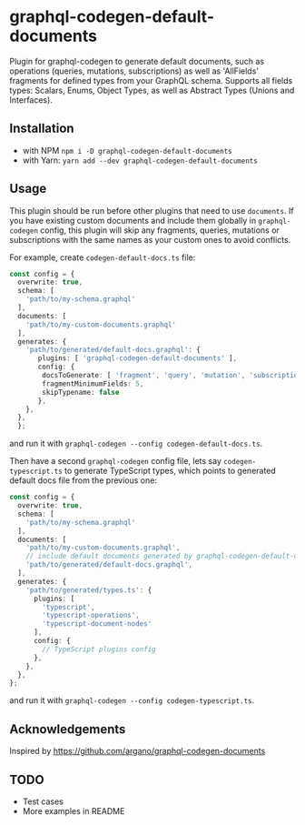 # graphql-codegen-default-documents

Plugin for graphql-codegen to generate default documents, such as operations (queries, mutations, subscriptions) as well as 'AllFields' fragments for defined types from your GraphQL schema. Supports all fields types: Scalars, Enums, Object Types, as well as Abstract Types (Unions and Interfaces).

## Installation

- with NPM `npm i -D graphql-codegen-default-documents`
- with Yarn: `yarn add --dev graphql-codegen-default-documents`

## Usage

This plugin should be run before other plugins that need to use `documents`.
If you have existing custom documents and include them globally in `graphql-codegen` config, this plugin will skip any fragments, queries, mutations or subscriptions with the same names as your custom ones to avoid conflicts.

For example, create `codegen-default-docs.ts` file:

```typescript
const config = {
  overwrite: true,
  schema: [
    'path/to/my-schema.graphql'
  ],
  documents: [
    'path/to/my-custom-documents.graphql'
  ],
  generates: {
    'path/to/generated/default-docs.graphql': {
       plugins: [ 'graphql-codegen-default-documents' ],
       config: {
        docsToGenerate: [ 'fragment', 'query', 'mutation', 'subscription' ],
        fragmentMinimumFields: 5,
        skipTypename: false
       },
    },
  },
  };
```

and run it with `graphql-codegen --config codegen-default-docs.ts`.

Then have a second `graphql-codegen` config file, lets say `codegen-typescript.ts` to generate TypeScript types, which points to generated default docs file from the previous one:

```typescript
const config = {
  overwrite: true,
  schema: [
    'path/to/my-schema.graphql'
  ],
  documents: [
    'path/to/my-custom-documents.graphql',
    // include default documents generated by graphql-codegen-default-documents plugin
    'path/to/generated/default-docs.graphql',
  ],
  generates: {
    'path/to/generated/types.ts': {
      plugins: [
        'typescript',
        'typescript-operations',
        'typescript-document-nodes'
      ],
      config: {
        // TypeScript plugins config
      },
    },
  },
};
```

and run it with `graphql-codegen --config codegen-typescript.ts`.

## Acknowledgements

Inspired by <https://github.com/argano/graphql-codegen-documents>

## TODO

- Test cases
- More examples in README
